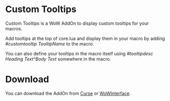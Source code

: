 Custom Tooltips
===============

Custom Tooltips is a WoW AddOn to display custom tooltips for your macros.

Add tooltips at the top of core.lua and display them in your macro by adding _#customtooltip TooltipName_ to the macro.

You can also define your tooltips in the macro itself using _#tooltipdesc Heading Text^Body Text_ somewhere in the macro.

Download
========
You can download the AddOn from [Curse](http://www.curse.com/addons/wow/custom-tooltips) or [WoWInterface](http://www.wowinterface.com/downloads/info23213-CustomTooltips.html).